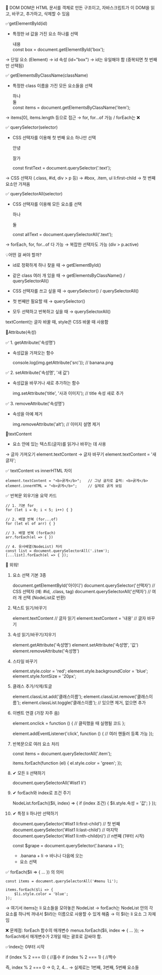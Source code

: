 📌 DOM
DOM은 HTML 문서를 객체로 만든 구조이고,
자바스크립트가 이 DOM을 읽고, 바꾸고, 추가하고, 삭제할 수 있음

✅getElementById(id)
- 특정한 id 값을 가진 요소 하나를 선택

    <div id="box">내용</div>
    const box = document.getElementById('box');

→ 단일 요소 (Element)
→ id 속성 (id="box")
→ id는 유일해야 함 (중복되면 첫 번째만 선택됨)

✅ getElementsByClassName(className)
- 특정한 class 이름을 가진 모든 요소들을 선택

    <div class="item">하나</div>
    <div class="item">둘</div>
    const items = document.getElementsByClassName('item');

→ items[0], items.length 등으로 접근
→ for, for...of 가능 / forEach는 ❌

✅ querySelector(selector)
- CSS 선택자를 이용해 첫 번째 요소 하나만 선택

    <p class="text">안녕</p>
    <p class="text">잘가</p>
    const firstText = document.querySelector('.text');

→ CSS 선택자 (.class, #id, div > p 등)
→ #box, .item, ul li:first-child
→ 첫 번째 요소만 가져옴

✅ querySelectorAll(selector)
-  CSS 선택자를 이용해 모든 요소를 선택

    <p class="text">하나</p>
    <p class="text">둘</p>
    const allText = document.querySelectorAll('.text');

→ forEach, for, for...of 다 가능
→ 복잡한 선택자도 가능 (div > p.active)

💡어떤 걸 써야 할까?

- id로 정확하게 하나 찾을 때
    → getElementById()

- 같은 class 여러 개 있을 때
  → getElementsByClassName() / querySelectorAll()

- CSS 선택자를 쓰고 싶을 때
  → querySelector() / querySelectorAll()

- 첫 번째만 필요할 때
  → querySelector()

- 모두 선택하고 반복하고 싶을 때
  → querySelectorAll()

textContent는 글자 바꿀 때, style은 CSS 바꿀 때 사용함

📌Attribute(속성)

✅ 1. getAttribute('속성명')
- 속성값을 가져오는 함수
    
    console.log(img.getAttribute('src'));  // banana.png

✅ 2. setAttribute('속성명', '새 값')
- 속성값을 바꾸거나 새로 추가하는 함수

    img.setAttribute('title', '사과 이미지'); // title 속성 새로 추가

✅ 3. removeAttribute('속성명')
- 속성을 아예 제거

    img.removeAttribute('alt');   // 이미지 설명 제거

📌textContent
- 요소 안에 있는 텍스트(글자)를 읽거나 바꾸는 데 사용

→ 글자 가져오기	element.textContent
→ 글자 바꾸기	element.textContent = '새 글자';

✅ textContent vs innerHTML 차이

    element.textContent = "<b>굵게</b>";   // 그냥 글자로 출력: <b>굵게</b>
    element.innerHTML = "<b>굵게</b>";     // 실제로 굵게 보임



✅ 반복문 외우기용 요약 카드

    // 1. 기본 for
    for (let i = 0; i < 5; i++) { }
    
    // 2. 배열 반복 (for...of)
    for (let el of arr) { }
    
    // 3. 배열 반복 (forEach)
    arr.forEach(el => { })
    
    // 4. 유사배열(NodeList) 처리
    const list = document.querySelectorAll('.item');
    [...list].forEach(el => { });


🧠 외워!
1. 요소 선택 기본 3종

   document.getElementById('아이디')
   document.querySelector('선택자')         // CSS 선택자 (예: #id, .class, tag)
   document.querySelectorAll('선택자')      // 여러 개 선택 (NodeList로 반환)

2. 텍스트 읽기/바꾸기

   element.textContent              // 글자 읽기
   element.textContent = '내용'     // 글자 바꾸기

3. 속성 읽기/바꾸기/지우기

   element.getAttribute('속성명')
   element.setAttribute('속성명', '값')
   element.removeAttribute('속성명')

4. 스타일 바꾸기

   element.style.color = 'red';
   element.style.backgroundColor = 'blue';
   element.style.fontSize = '20px';

5. 클래스 추가/삭제/토글

   element.classList.add('클래스이름');
   element.classList.remove('클래스이름');
   element.classList.toggle('클래스이름');  // 있으면 제거, 없으면 추가

6. 이벤트 연결 (가장 자주 씀)

   element.onclick = function () {
   // 클릭했을 때 실행될 코드
   };

    element.addEventListener('click', function () {
     // 여러 핸들러 등록 가능
     }); 

7. 반복문으로 여러 요소 처리

   const items = document.querySelectorAll('.item');

    items.forEach(function (el) {
         el.style.color = 'green';
     });

8. ✔ 모든 li 선택하기

   document.querySelectorAll('#list1 li')

9. ✔ forEach와 index로 조건 주기

   NodeList.forEach(($li, index) => {
     if (index 조건) {
         $li.style.속성 = '값';
     }
   });

10. ✔ 특정 li 하나만 선택하기

    document.querySelector('#list1 li:first-child')  // 첫 번째
    document.querySelector('#list1 li:last-child')   // 마지막
    document.querySelector('#list1 li:nth-child(n)') // n번째 (1부터 시작)

    const $grape = document.querySelector('.banana + li');
     - .banana + li → 바나나 다음에 오는 <li> 요소 선택
       
✅ forEach($li => { ... }) 의 의미

    const items = document.querySelectorAll('#menu li');

    items.forEach($li => {
        $li.style.color = 'blue';
    });

→ 여기서 items는 li 요소들을 모아놓은 NodeList
→ forEach는 NodeList 안의 각 요소를 하나씩 꺼내서 $li라는 이름으로 사용할 수 있게 해줌
→ 이 $li는 li 요소 그 자체임

❌ 문제점: forEach 함수의 매개변수
    menus.forEach($li, index => {
    ...
    });
→ forEach에서 매개변수가 2개일 때는 괄호로 감싸야 함.

✅index는 0부터 시작

if (index % 2 === 0) { //홀수
if (index % 2 === 1) { //짝수

즉, index % 2 === 0 → 0, 2, 4...
→ 실제로는 1번째, 3번째, 5번째 요소들
